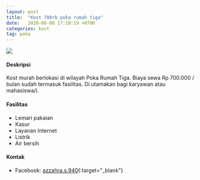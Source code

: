 ```yaml
---
layout: post
title:  "Kost 700rb poka rumah tiga"
date:   2020-06-08 17:10:19 +0700
categories: kost
tag: poka
---
```

<div class="mb-4">
<image src="https://i.imgur.com/UmvfXog.png" class="img-fluid" />
</div>

#### Deskripsi
Kost murah berlokasi di wilayah Poka Rumah Tiga. Biaya sewa Rp 700.000 / bulan sudah termasuk fasilitas. Di utamakan bagi karyawan atau mahasiswa/i.

#### Fasilitas
- Lemari pakaian
- Kasur
- Layanan Internet
- Listrik
- Air bersih

#### Kontak
- Facebook: [azzahra.s.940](https://www.facebook.com/azzahra.s.940 "azzahra.s.940"){:target="_blank"}